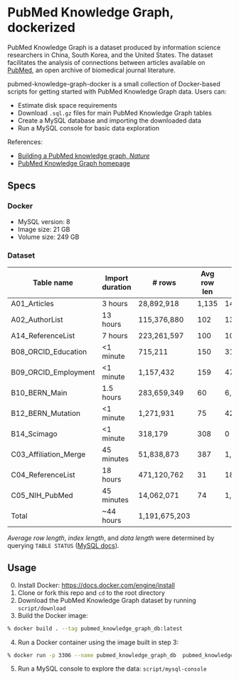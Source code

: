 # PubMed Knowledge Graph, dockerized

PubMed Knowledge Graph is a dataset produced by information science researchers in China, South Korea, and the United States. The dataset facilitates the analysis of connections between articles available on [PubMed](https://pubmed.ncbi.nlm.nih.gov), an open archive of biomedical journal literature.

pubmed-knowledge-graph-docker is a small collection of Docker-based scripts for getting started with PubMed Knowledge Graph data. Users can:

- Estimate disk space requirements
- Download `.sql.gz` files for main PubMed Knowledge Graph tables
- Create a MySQL database and importing the downloaded data
- Run a MySQL console for basic data exploration

References:
- [Building a PubMed knowledge graph, _Nature_](https://www.nature.com/articles/s41597-020-0543-2)
- [PubMed Knowledge Graph homepage](http://er.tacc.utexas.edu/datasets/ped)

## Specs

### Docker

- MySQL version: 8
- Image size: 21 GB
- Volume size: 249 GB

### Dataset

| Table name              | Import duration | \# rows | Avg row len | Index len  | Data len    |
| ----------------------- | ----------------------- |--------------------- | -------------- | -------------- | --------------- |
| A01\_Articles           | 3 hours                 |28,892,918            | 1,135          | 14,080,163,840 | 32,798,408,704  |
| A02\_AuthorList         | 13 hours                |115,376,880           | 102            | 13,059,964,928 | 11,879,317,504  |
| A14\_ReferenceList      | 7 hours                 |223,261,597           | 100            | 10,831,790,080 | 20,234,371,072  |
| B08\_ORCID\_Education   | <1 minute               |715,211               | 150            | 31,031,296     | 107,610,112     |
| B09\_ORCID\_Employment  | <1 minute               |1,157,432             | 159            | 47,841,280     | 184,238,080     |
| B10\_BERN\_Main         | 1.5 hours               |283,659,349           | 60             | 6,262,095,872  | 17,245,929,472  |
| B12\_BERN\_Mutation     | <1 minute               |1,271,931             | 75             | 42,565,632     | 96,059,392      |
| B14\_Scimago            | <1 minute               |318,179               | 308            | 0              | 98,172,928      |
| C03\_Affiliation\_Merge | 45 minutes              |51,838,873            | 387            | 1,449,132,032  | 20,100,153,344  |
| C04\_ReferenceList      | 18 hours                |471,120,762           | 31             | 18,260,901,888 | 14,735,638,528  |
| C05\_NIH\_PubMed        | 45 minutes              |14,062,071            | 74             | 1,222,606,848  | 1,049,624,576   |
| Total                   | ~44 hours               |1,191,675,203         |                |                | 118,529,523,712 |

_Average row length_, _index length_, and _data length_ were determined by querying `TABLE STATUS` ([MySQL docs](https://dev.mysql.com/doc/refman/8.0/en/show-table-status.html)).

## Usage

0. Install Docker: https://docs.docker.com/engine/install
1. Clone or fork this repo and `cd` to the root directory
2. Download the PubMed Knowledge Graph dataset by running `script/download`
3. Build the Docker image:

```bash
% docker build . --tag pubmed_knowledge_graph_db:latest
```

4. Run a Docker container using the image built in step 3:

```bash
% docker run -p 3306 --name pubmed_knowledge_graph_db  pubmed_knowledge_graph_db:latest
```

5. Run a MySQL console to explore the data: `script/mysql-console`
